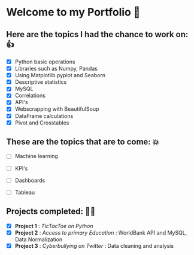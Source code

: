 # Welcome to my Portfolio :rocket:

## Here are the topics I had the chance to work on: 👍

- [x] Python basic operations
- [x] Libraries such as Numpy, Pandas 
- [x] Using Matplotlib.pyplot and Seaborn
- [x] Descriptive statistics
- [x] MySQL
- [x] Correlations
- [x] API's
- [x] Webscrapping with BeautifulSoup
- [x] DataFrame calculations
- [x] Pivot and Crosstables 

## These are the topics that are to come: 💥

- [ ] Machine learning
- [ ] KPI's
- [ ] Dashboards
- [ ] Tableau


## Projects completed: 👷‍♀️
- [x] **Project 1** : *TicTacToe on Python*
- [x] **Project 2** : *Access to primary Education* : WorldBank API and MySQL, Data Normalization
- [x] **Project 3** : *Cyberbullying on Twitter* : Data cleaning and analysis 
